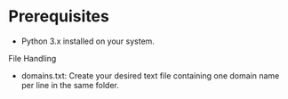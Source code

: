 # Prerequisites

- Python 3.x installed on your system.

File Handling
- domains.txt: Create your desired text file containing one domain name per line in the same folder.
